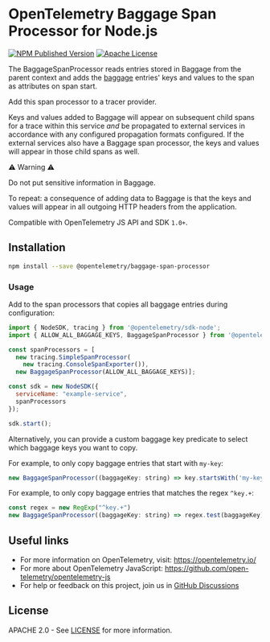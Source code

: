 # OpenTelemetry Baggage Span Processor for Node.js

[![NPM Published Version][npm-img]][npm-url]
[![Apache License][license-image]][license-url]

The BaggageSpanProcessor reads entries stored in Baggage from the parent context and adds the [baggage](https://opentelemetry.io/docs/concepts/signals/baggage) entries' keys and
values to the span as attributes on span start.

Add this span processor to a tracer provider.

Keys and values added to Baggage will appear on subsequent child spans for a trace within this service *and* be propagated to external services in accordance with any configured propagation formats configured.
If the external services also have a Baggage span processor, the keys and values will appear in those child spans as well.

⚠ Warning ⚠️

Do not put sensitive information in Baggage.

To repeat: a consequence of adding data to Baggage is that the keys and values will appear in all outgoing HTTP headers from the application.

Compatible with OpenTelemetry JS API and SDK `1.0+`.

## Installation

```bash
npm install --save @opentelemetry/baggage-span-processor
```

### Usage

Add to the span processors that copies all baggage entries during configuration:

```javascript
import { NodeSDK, tracing } from '@opentelemetry/sdk-node';
import { ALLOW_ALL_BAGGAGE_KEYS, BaggageSpanProcessor } from '@opentelemetry/baggage-span-processor';

const spanProcessors = [
  new tracing.SimpleSpanProcessor(
    new tracing.ConsoleSpanExporter()),
  new BaggageSpanProcessor(ALLOW_ALL_BAGGAGE_KEYS)];

const sdk = new NodeSDK({
  serviceName: "example-service",
  spanProcessors
});

sdk.start();
```

Alternatively, you can provide a custom baggage key predicate to select which baggage keys you want to copy.

For example, to only copy baggage entries that start with `my-key`:

```javascript
new BaggageSpanProcessor((baggageKey: string) => key.startsWith('my-key'))
```

For example, to only copy baggage entries that matches the regex `^key.+`:

```javascript
const regex = new RegExp("^key.+")
new BaggageSpanProcessor((baggageKey: string) => regex.test(baggageKey))
```

## Useful links

- For more information on OpenTelemetry, visit: <https://opentelemetry.io/>
- For more about OpenTelemetry JavaScript: <https://github.com/open-telemetry/opentelemetry-js>
- For help or feedback on this project, join us in [GitHub Discussions][discussions-url]

## License

APACHE 2.0 - See [LICENSE][license-url] for more information.

[discussions-url]: https://github.com/open-telemetry/opentelemetry-js/discussions
[license-url]: https://github.com/open-telemetry/opentelemetry-js-contrib/blob/main/LICENSE
[license-image]: https://img.shields.io/badge/license-Apache_2.0-green.svg?style=flat
[npm-url]: https://www.npmjs.com/package/@opentelemetry/baggage-span-processor
[npm-img]: https://img.shields.io/npm/v/%40opentelemetry%2Fbaggage-span-processor.svg

